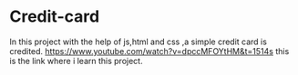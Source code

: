 # Credit-card
In this project with the help of js,html and css ,a simple credit card is credited.
https://www.youtube.com/watch?v=dpccMFOYtHM&t=1514s this is the link where i learn this project.